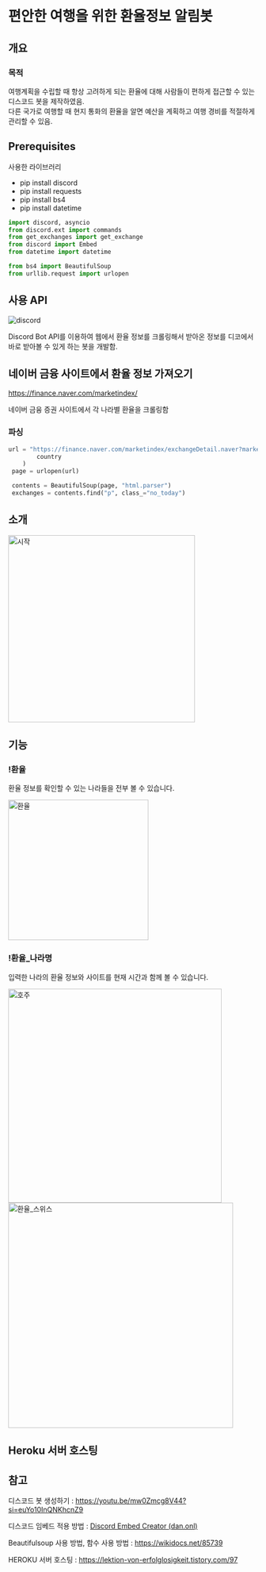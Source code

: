 # 편안한 여행을 위한 환율정보 알림봇

## 개요
### 목적
여행계획을 수립할 때 항상 고려하게 되는 환율에 대해 사람들이 편하게 접근할 수 있는 디스코드 봇을 제작하였음. <br>
다른 국가로 여행할 때 현지 통화의 환율을 알면 예산을 계획하고 여행 경비를 적절하게 관리할 수 있음.



## **Prerequisites**

사용한 라이브러리

- pip install discord
- pip install requests
- pip install bs4
- pip install datetime

```python
import discord, asyncio
from discord.ext import commands
from get_exchanges import get_exchange
from discord import Embed
from datetime import datetime

from bs4 import BeautifulSoup
from urllib.request import urlopen
```

## 사용 API

![discord](https://github.com/xxrainow/The_most_efficient_travel_helper/assets/90715224/c9d98c21-4864-4110-aff9-7c7c9a9b0765)


Discord Bot API를 이용하여 웹에서 환율 정보를 크롤링해서 받아온 정보를 디코에서 바로 받아볼 수 있게 하는 봇을 개발함.

## 네이버 금융 사이트에서 환율 정보 가져오기

https://finance.naver.com/marketindex/

네이버 금융 증권 사이트에서 각 나라별 환율을 크롤링함

### 파싱

```python
url = "https://finance.naver.com/marketindex/exchangeDetail.naver?marketindexCd=FX_{}KRW".format(
        country
    )
 page = urlopen(url)

 contents = BeautifulSoup(page, "html.parser")
 exchanges = contents.find("p", class_="no_today")
```


## 소개
<img width="377" alt="시작" src="https://github.com/xxrainow/The_most_efficient_travel_helper/assets/90715224/2d89f09e-fbe4-4ce8-9680-50bc85690b88">


## 기능

### !환율
환율 정보를 확인할 수 있는 나라들을 전부 볼 수 있습니다.

<img width="283" alt="환율" src="https://github.com/xxrainow/The_most_efficient_travel_helper/assets/90715224/76bed853-24cd-482f-869b-2cea78a291f5">


### !환율_나라명
입력한 나라의 환율 정보와 사이트를 현재 시간과 함께 볼 수 있습니다.

<img width="431" alt="호주" src="https://github.com/xxrainow/The_most_efficient_travel_helper/assets/90715224/22f459e5-5b98-4f7d-9e11-fc126660d5f0"><br>
<img width="454" alt="환율_스위스" src="https://github.com/xxrainow/The_most_efficient_travel_helper/assets/90715224/c88d257b-805c-40b5-9ad8-729dbfe253de">

## Heroku 서버 호스팅


## 참고

디스코드 봇 생성하기 : https://youtu.be/mw0Zmcg8V44?si=euYo10InQNKhcnZ9

디스코드 임베드 적용 방법 : [Discord Embed Creator (dan.onl)](https://embed.dan.onl/)

Beautifulsoup 사용 방법, 함수 사용 방법 : https://wikidocs.net/85739

HEROKU 서버 호스팅 : https://lektion-von-erfolglosigkeit.tistory.com/97





